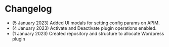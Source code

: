 # Changelog

- (5 January 2023) Added UI modals for setting config params on APIM.
- (4 January 2023) Activate and Deactivate plugin operations enabled.
- (1 January 2023) Created repository and structure to allocate Wordpress plugin
